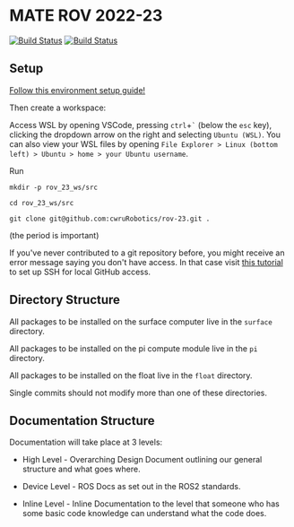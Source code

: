 # MATE ROV 2022-23

<a href="https://github.com/cwruRobotics/rov-23/actions"><img src="https://github.com/cwruRobotics/rov-23/workflows/Continuous Integration/badge.svg" alt="Build Status"></a>
<a href=" https://opensource.org/licenses/Apache-2.0"><img src="https://img.shields.io/badge/License-Apache%202.0-blue.svg" alt="Build Status"></a>

## Setup
[Follow this environment setup guide!](https://github.com/cwruRobotics/rov-23/wiki/Environment-Setup)

Then create a workspace:

Access WSL by opening VSCode, pressing `ctrl`+`` ` `` (below the `esc` key), clicking the dropdown arrow on the right and selecting `Ubuntu (WSL)`. You can also view your WSL files by opening `File Explorer > Linux (bottom left) > Ubuntu > home > your Ubuntu username`.

Run
```
mkdir -p rov_23_ws/src
```

```
cd rov_23_ws/src
```

```
git clone git@github.com:cwruRobotics/rov-23.git .
```
(the period is important)

If you've never contributed to a git repository before, you might receive an error message saying you don't have access. In that case visit [this tutorial](https://docs.github.com/en/authentication/connecting-to-github-with-ssh/about-ssh) to set up SSH for local GitHub access.

## Directory Structure
All packages to be installed on the surface computer live in the `surface` directory.

All packages to be installed on the pi compute module live in the `pi` directory.

All packages to be installed on the float live in the `float` directory.

Single commits should not modify more than one of these directories.

## Documentation Structure
Documentation will take place at 3 levels:
- High Level - Overarching Design Document outlining our general structure and what goes where.

- Device Level - ROS Docs as set out in the ROS2 standards.

- Inline Level - Inline Documentation to the level that someone who has some basic code knowledge can understand what the code does.

